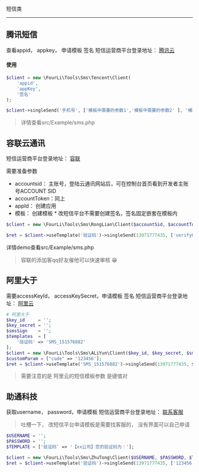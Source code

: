 短信类
___

## 腾讯短信

查看appid， appkey， 申请模板 签名
短信运营商平台登录地址： [腾讯云](https://console.cloud.tencent.com/sms)

#### 使用

```php
$client = new \FourLi\Tools\Sms\Tencent\Client(
    'appid',
    'appKey',
    '签名'
);

$client->singleSend('手机号', ['模板中需要的参数1','模板中需要的参数2' ], '模板id1');
``` 

> 详情查看src/Example/sms.php


## 容联云通讯

短信运营商平台登录地址： [容联](https://www.yuntongxun.com/)

需要准备参数

- accountsid： 主账号，登陆云通讯网站后，可在控制台首页看到开发者主账号ACCOUNT SID
- accountToken：同上 
- appId：  创建应用
- 模板： 创建模板 * 改短信平台不需要创建签名，签名固定嵌套在模板内

```php
$client = new \FourLi\Tools\Sms\RongLian\Client($accountSid, $accountToken, $appId, $templates);

$ret = $client->useTemplate('验证码')->singleSend(13971777435, ['verifyCode']);
```

详情demo查看src/Example/sms.php

> 容联的添加客qq好友催他可以快速审核 😁

## 阿里大于

需要accessKeyId， accessKeySecret，申请模板 签名
短信运营商平台登录地址： [阿里云](https://dysms.console.aliyun.com/dysms.htm?#/overview)

```php
# 阿里大于
$key_id     = '';
$key_secret = '';
$smsSign    = '';
$templates  = [
    '验证码' => 'SMS_151576882'
];
$client = new \FourLi\Tools\Sms\ALiYun\Client($key_id, $key_secret, $smsSign, $templates);
$customParam = ["code" => '123456'];
$ret = $client->useTemplate('SMS_151576882')->singleSend(13971777435, $customParam);

```

> 需要注意的是 阿里云的短信模板参数 是键值对

## 助通科技

获取username， password，申请模板
短信运营商平台登录地址： [联系客服](http://www.ztinfo.cn/page/download)

> 吐槽一下， 改短信平台申请模板是需要找客服的， 没有界面可以自己申请

```php
$USERNAME = '';
$PASSWORD = '';
$TEMPLATE = ['验证码' => '【xx公司】您的验证码为：'];

$client = new \FourLi\Tools\Sms\ZhuTong\Client($USERNAME, $PASSWORD, $TEMPLATE);
$ret = $client->useTemplate('验证码')->singleSend(13971777435, ['123456']);
```
